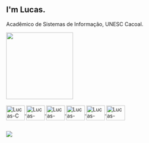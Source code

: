 ## I'm Lucas.

Acadêmico de Sistemas de Informação, UNESC Cacoal.

<div>
<a href="https://github.com/lucascampolimm">
<img height="180em" src="https://github-readme-stats.vercel.app/api?username=lucascampolimm&show_icons=true&theme=dark&include_all_commits=true&count_private=true"/>
</div>

<div style="display: inline_block"><br>
<img align="center" alt="Lucas-C" height="40" width="50" <img src="https://cdn.jsdelivr.net/gh/devicons/devicon/icons/c/c-original.svg">
<img align="center" alt="Lucas-GCC" height="40" width="50" <img src="https://cdn.jsdelivr.net/gh/devicons/devicon/icons/gcc/gcc-original.svg">
<img align="center" alt="Lucas-VIM" height="40" width="50" <img src="https://cdn.jsdelivr.net/gh/devicons/devicon/icons/vim/vim-original.svg">
<img align="center" alt="Lucas-SQLite" height="40" width="50" <img src="https://cdn.jsdelivr.net/gh/devicons/devicon/icons/sqlite/sqlite-original.svg" />
<img align="center" alt="Lucas-Linux" height="40" width="50" <img src="https://cdn.jsdelivr.net/gh/devicons/devicon/icons/linux/linux-original.svg">
<img align="center" alt="Lucas-VSCode" height="40" width="50" <img src="https://cdn.jsdelivr.net/gh/devicons/devicon/icons/vscode/vscode-original.svg">  
</div>

 ## 
  
<div>  
<a href="mailto:lucascampolim@protonmail.com" target="_blank"><img src="https://img.shields.io/badge/ProtonMail-8B89CC?style=for-the-badge&logo=protonmail&logoColor=white" target="_blank"></a>
</div>
